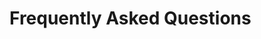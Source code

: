 # Frequently Asked Questions

<!--
- Identify 3-4 frequency asked questions.  This should focus on the end user. 
- Identify any gotchas or problems you encourtered either in installing parts of the application
- Possible issues with external resources
-->
